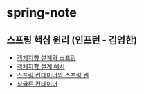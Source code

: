 # spring-note

## 스프링 핵심 원리 (인프런 - 김영한)
- [객체지향 설계와 스프링](spring-basic/oop_and_spring.md)
- [객체지향 설계 예시](spring-basic/example.md)
- [스프링 컨테이너와 스프링 빈](spring-basic/spring_container_and_bean.md)
- [싱글톤 컨테이너](spring-basic/singletone_container.md)